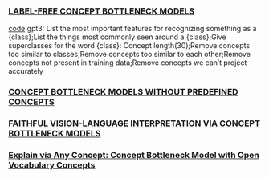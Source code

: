 ### [LABEL-FREE CONCEPT BOTTLENECK MODELS](https://arxiv.org/pdf/2304.06129)

[code](https://github.com/Trustworthy-ML-Lab/Label-free-CBM)
gpt3: List the most important features for recognizing something as a {class};List the things most commonly seen around a {class};Give superclasses for the word {class}:
Concept length(30);Remove concepts too similar to classes;Remove concepts too similar to each other;Remove concepts not present in training data;Remove concepts we can’t project accurately


### [CONCEPT BOTTLENECK MODELS WITHOUT PREDEFINED CONCEPTS](https://arxiv.org/pdf/2407.03921)

### [FAITHFUL VISION-LANGUAGE INTERPRETATION VIA CONCEPT BOTTLENECK MODELS](https://openreview.net/pdf?id=rp0EdI8X4e)

### [Explain via Any Concept: Concept Bottleneck Model with Open Vocabulary Concepts](https://arxiv.org/pdf/2408.02265)
